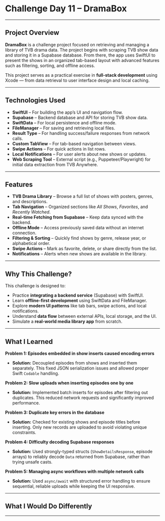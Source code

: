 # Challenge Day 11 – DramaBox

---

## Project Overview

**DramaBox** is a challenge project focused on retrieving and managing a library of TVB drama data. The project begins with scraping TVB show data and storing it in a Supabase database. From there, the app uses SwiftUI to present the shows in an organized tab-based layout with advanced features such as filtering, sorting, and offline access.

This project serves as a practical exercise in **full-stack development** using Xcode — from data retrieval to user interface design and local caching.

---

## Technologies Used

* **SwiftUI** – For building the app’s UI and navigation flow.
* **Supabase** – Backend database and API for storing TVB show data.
* **SwiftData** – For local persistence and offline mode.
* **FileManager** – For saving and retrieving local files.
* **Result Type** – For handling success/failure responses from network calls.
* **Custom TabView** – For tab-based navigation between views.
* **Swipe Actions** – For quick actions in list rows.
* **Local Notifications** – For user alerts about new shows or updates.
* **Web Scraping Tool** – External script (e.g., Puppeteer/Playwright) for initial data extraction from TVB Anywhere.

---

## Features

* **TVB Drama Library** – Browse a full list of shows with posters, genres, and descriptions.
* **Tab Navigation** – Organized sections like *All Shows*, *Favorites*, and *Recently Watched*.
* **Real-time Fetching from Supabase** – Keep data synced with the backend.
* **Offline Mode** – Access previously saved data without an internet connection.
* **Filtering & Sorting** – Quickly find shows by genre, release year, or alphabetical order.
* **Swipe Actions** – Mark as favorite, delete, or share directly from the list.
* **Notifications** – Alerts when new shows are available in the library.

---

## Why This Challenge?

This challenge is designed to:

* Practice **integrating a backend service** (Supabase) with SwiftUI.
* Learn **offline-first development** using SwiftData and FileManager.
* Explore **modern UI patterns** like tab bars, swipe actions, and local notifications.
* Understand **data flow** between external APIs, local storage, and the UI.
* Simulate a **real-world media library app** from scratch.

---
## What I Learned

**Problem 1: Episodes embedded in show inserts caused encoding errors**  
- **Solution:** Decoupled episodes from shows and inserted them separately. This fixed JSON serialization issues and allowed proper Swift `Codable` handling.

**Problem 2: Slow uploads when inserting episodes one by one**  
- **Solution:** Implemented batch inserts for episodes after filtering out duplicates. This reduced network requests and significantly improved performance.

**Problem 3: Duplicate key errors in the database**  
- **Solution:** Checked for existing shows and episode titles before inserting. Only new records are uploaded to avoid violating unique constraints.

**Problem 4: Difficulty decoding Supabase responses**  
- **Solution:** Used strongly-typed structs (`ShowDetailsResponse`, episode arrays) to reliably decode `Data` returned from Supabase, rather than trying unsafe casts.

**Problem 5: Managing async workflows with multiple network calls**  
- **Solution:** Used `async/await` with structured error handling to ensure sequential, reliable uploads while keeping the UI responsive.



---

## What I Would Do Differently


---

